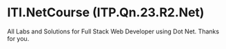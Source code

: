 # ITI.NetCourse (ITP.Qn.23.R2.Net)
All Labs and Solutions for Full Stack Web Developer using Dot Net.
Thanks for you.
